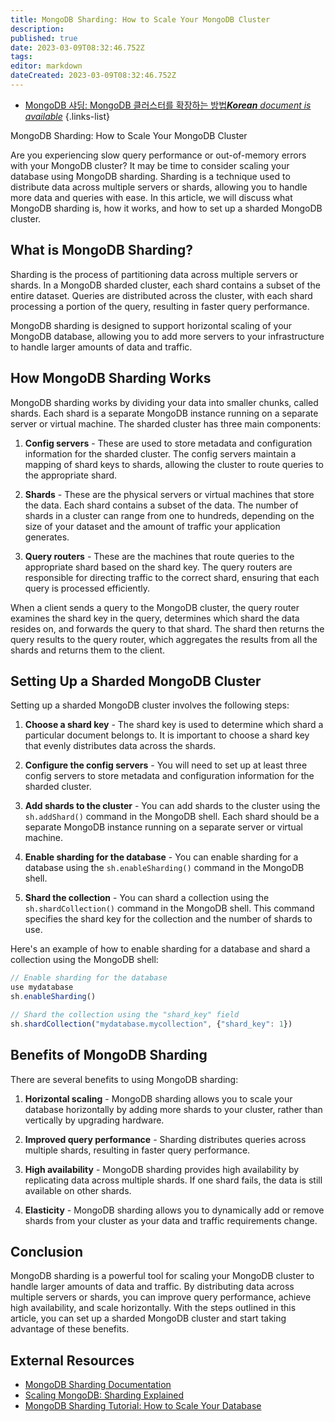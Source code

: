 ```yaml
---
title: MongoDB Sharding: How to Scale Your MongoDB Cluster
description: 
published: true
date: 2023-03-09T08:32:46.752Z
tags: 
editor: markdown
dateCreated: 2023-03-09T08:32:46.752Z
---
```


- [MongoDB 샤딩: MongoDB 클러스터를 확장하는 방법***Korean** document is available*](/ko/Knowledge-base/NoSQL/mongodb-sharding-how-to-scale-your-mongodb-cluster)
{.links-list}



MongoDB Sharding: How to Scale Your MongoDB Cluster

Are you experiencing slow query performance or out-of-memory errors with your MongoDB cluster? It may be time to consider scaling your database using MongoDB sharding. Sharding is a technique used to distribute data across multiple servers or shards, allowing you to handle more data and queries with ease. In this article, we will discuss what MongoDB sharding is, how it works, and how to set up a sharded MongoDB cluster.

## What is MongoDB Sharding?

Sharding is the process of partitioning data across multiple servers or shards. In a MongoDB sharded cluster, each shard contains a subset of the entire dataset. Queries are distributed across the cluster, with each shard processing a portion of the query, resulting in faster query performance.

MongoDB sharding is designed to support horizontal scaling of your MongoDB database, allowing you to add more servers to your infrastructure to handle larger amounts of data and traffic.

## How MongoDB Sharding Works

MongoDB sharding works by dividing your data into smaller chunks, called shards. Each shard is a separate MongoDB instance running on a separate server or virtual machine. The sharded cluster has three main components:

1. **Config servers** - These are used to store metadata and configuration information for the sharded cluster. The config servers maintain a mapping of shard keys to shards, allowing the cluster to route queries to the appropriate shard.

2. **Shards** - These are the physical servers or virtual machines that store the data. Each shard contains a subset of the data. The number of shards in a cluster can range from one to hundreds, depending on the size of your dataset and the amount of traffic your application generates.

3. **Query routers** - These are the machines that route queries to the appropriate shard based on the shard key. The query routers are responsible for directing traffic to the correct shard, ensuring that each query is processed efficiently.

When a client sends a query to the MongoDB cluster, the query router examines the shard key in the query, determines which shard the data resides on, and forwards the query to that shard. The shard then returns the query results to the query router, which aggregates the results from all the shards and returns them to the client.

## Setting Up a Sharded MongoDB Cluster

Setting up a sharded MongoDB cluster involves the following steps:

1. **Choose a shard key** - The shard key is used to determine which shard a particular document belongs to. It is important to choose a shard key that evenly distributes data across the shards.

2. **Configure the config servers** - You will need to set up at least three config servers to store metadata and configuration information for the sharded cluster.

3. **Add shards to the cluster** - You can add shards to the cluster using the ```sh.addShard()``` command in the MongoDB shell. Each shard should be a separate MongoDB instance running on a separate server or virtual machine.

4. **Enable sharding for the database** - You can enable sharding for a database using the ```sh.enableSharding()``` command in the MongoDB shell.

5. **Shard the collection** - You can shard a collection using the ```sh.shardCollection()``` command in the MongoDB shell. This command specifies the shard key for the collection and the number of shards to use.

Here's an example of how to enable sharding for a database and shard a collection using the MongoDB shell:

```javascript
// Enable sharding for the database
use mydatabase
sh.enableSharding()

// Shard the collection using the "shard_key" field
sh.shardCollection("mydatabase.mycollection", {"shard_key": 1})
```

## Benefits of MongoDB Sharding

There are several benefits to using MongoDB sharding:

1. **Horizontal scaling** - MongoDB sharding allows you to scale your database horizontally by adding more shards to your cluster, rather than vertically by upgrading hardware.

2. **Improved query performance** - Sharding distributes queries across multiple shards, resulting in faster query performance.

3. **High availability** - MongoDB sharding provides high availability by replicating data across multiple shards. If one shard fails, the data is still available on other shards.

4. **Elasticity** - MongoDB sharding allows you to dynamically add or remove shards from your cluster as your data and traffic requirements change.

## Conclusion

MongoDB sharding is a powerful tool for scaling your MongoDB cluster to handle larger amounts of data and traffic. By distributing data across multiple servers or shards, you can improve query performance, achieve high availability, and scale horizontally. With the steps outlined in this article, you can set up a sharded MongoDB cluster and start taking advantage of these benefits.

## External Resources

- [MongoDB Sharding Documentation](https://docs.mongodb.com/manual/sharding/)
- [Scaling MongoDB: Sharding Explained](https://studio3t.com/knowledge-base/articles/mongodb-sharding-explained/)
- [MongoDB Sharding Tutorial: How to Scale Your Database](https://www.mongodb.com/blog/post/mongodb-sharding-introduction-and-tutorial)